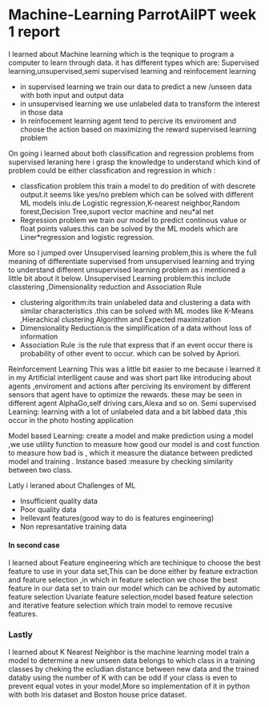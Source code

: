 # Machine-Learning ParrotAiIPT week 1 report
I learned about Machine learning which is the teqnique to program a computer to learn through data.
it has different types which are:
   Supervised learning,unsupervised,semi supervised learning and reinfocement learning
* in supervised learning we train our data to predict a new /unseen data with both input and output data
* in unsupervised learning we use unlabeled data to transform the interest in those data
* In reinfocement learning agent tend to percive its enviroment and choose the action based on maximizing the reward
  supervised learning problem
  
On going i learned about  both classification and regression problems from supervised leraning here i grasp the knowledge to understand which kind of problem could be either classfication and regression in which :
* classfication problem this train a model to do predition of with descrete output.it seems like yes/no preblem which can be solved with different ML models inlu.de Logistic regression,K-nearest neighbor,Random forest,Decision Tree,suport vector machine and neu*al net
* Regression problem we train our model to predict continous value or float points values.this can be solved by the ML models which are Liner*regression and logistic regression.
 
More so I jumped over Unsupervised learning problem,this is where the full meaning of differentiate supervised from unsupervised learning and trying to understand different unsupervised learning problem as i mentioned a little bit about it below. Unsupervised Learning problem:this include classtering ,Dimensionality reduction and Association Rule
* clustering algorithm:its train unlabeled data and clustering a data with similar characteristics .this can be solved with ML modes like K-Means ,Hierachical clustering Algorithm and Expected maximization
* Dimensionality Reduction:is the simplification of a data without loss of information 
* Association Rule :is the rule that express that if an event occur there is probability of other 
   event to occur. which can be solved by Apriori.
   
Reinforcement Learning This was a little bit easier to me because i learned it in my Artificial interlligent cause  and was short part like introducing about agents ,enviroment and actions after perciving its enviroment by different sensors that agent have to optimize the rewards. these may be seen in different agent AlphaGo,self driving cars,Alexa and so on.
Semi supervised Learning: learning with a lot of unlabeled data and a bit labbed data ,this occur in the  photo hosting application 

Model based Learning: create a model and make prediction using a model ,we use utility function to measure how good our model is and cost function to measure how bad is , which it measure the diatance between predicted model and training .
Instance based :measure by checking similarity between two class.

Latly i leraned about  Challenges of ML
- Insufficient quality data 
- Poor quality data
- Irellevant features(good way to do is features engineering)
- Non represantative training data
#### In second case
I learned about Feature engineering which are techinique to choose the best feature to use in your data set,This can be done either by feature extraction and feature selection ,in which in feature selection we chose the best feature in our data set to train our model which can be achived by automatic feature selection Uvariate feature selection,model based feature selection and iterative feature selection which train model to remove recusive features.
 ### Lastly
 I learned about K Nearest Neighbor is the machine learning model train a model to determine a new unseen data belongs to which class in a training classes by cheking the ecludian distance between new data and the trained databy using the number of K with can be odd if your class is even to prevent equal votes in your model,More so implementation of it in python with both Iris dataset and Boston house price dataset.


